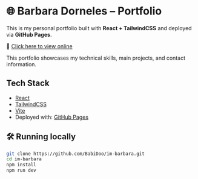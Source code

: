 # 🌐 Barbara Dorneles – Portfolio

This is my personal portfolio built with **React + TailwindCSS** and deployed via **GitHub Pages**.

🔗 [Click here to view online](https://barbaradorneles.github.io/portfolio-barbara)


This portfolio showcases my technical skills, main projects, and contact information.

## Tech Stack

- [React](https://reactjs.org/)
- [TailwindCSS](https://tailwindcss.com/)
- [Vite](https://vitejs.dev/)
- Deployed with: [GitHub Pages](https://pages.github.com/)


## 🛠️ Running locally

```bash
git clone https://github.com/BabiDoo/im-barbara.git
cd im-barbara
npm install
npm run dev
